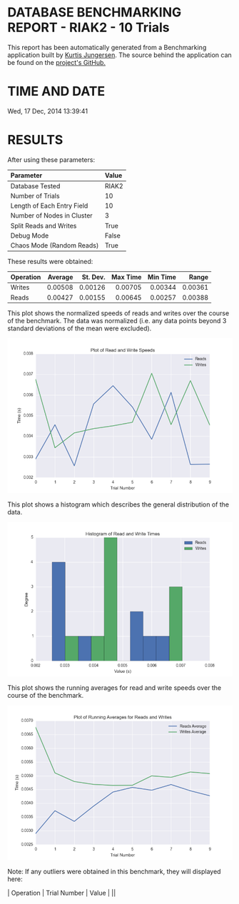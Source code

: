 DATABASE BENCHMARKING REPORT - RIAK2 - 10 Trials
=========================================

This report has been automatically generated from a Benchmarking application
built by [Kurtis Jungersen](http://kmjungersen.com).  The source behind the application can be found on the [project's GitHub.](https://github.com/kmjungersen/DB-Benchmarking)

TIME AND DATE
=============

Wed, 17 Dec, 2014 13:39:41


RESULTS
=======

After using these parameters:

| Parameter                  | Value   |
|:---------------------------|:--------|
| Database Tested            | RIAK2   |
| Number of Trials           | 10      |
| Length of Each Entry Field | 10      |
| Number of Nodes in Cluster | 3       |
| Split Reads and Writes     | True    |
| Debug Mode                 | False   |
| Chaos Mode (Random Reads)  | True    |

These results were obtained:

| Operation   |   Average |   St. Dev. |   Max Time |   Min Time |   Range |
|:------------|----------:|-----------:|-----------:|-----------:|--------:|
| Writes      |   0.00508 |    0.00126 |    0.00705 |    0.00344 | 0.00361 |
| Reads       |   0.00427 |    0.00155 |    0.00645 |    0.00257 | 0.00388 |

This plot shows the normalized speeds of reads and writes over the course of the benchmark.  The data was normalized (i.e. any data points beyond 3 standard deviations of the mean were excluded).

![Alt text](images/RIAK2-Dec17-2014-13:39:41-rw.png "rw")

This plot shows a histogram which describes the general distribution of the data.

![Alt text](images/RIAK2-Dec17-2014-13:39:41-stats.png "stats")

This plot shows the running averages for read and write speeds over the course of the benchmark.

![Alt text](images/RIAK2-Dec17-2014-13:39:41-running_averages.png "running_averages")

Note: If any outliers were obtained in this benchmark, they will displayed here:

| Operation   | Trial Number   | Value   |
||